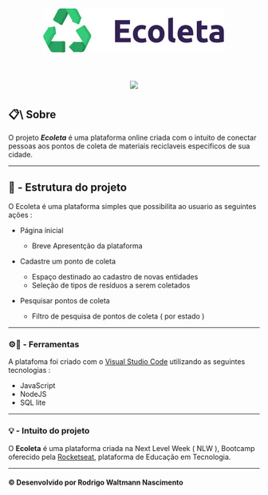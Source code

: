 <h1 align="center">
    <img src="public/extras-aula-1/icones/logo.svg">
</h1>

<h1 align="center">
    <img src="https://camo.githubusercontent.com/087a09f1bdbcd1cdd29cc43cec817fe7818aeb17/68747470733a2f2f692e6962622e636f2f6653346b37344c2f43617074757261722e706e67">
</h1>

 ## 📋\  Sobre 

O projeto <i>**Ecoleta**</i> é uma plataforma online criada com o intuito de conectar pessoas aos pontos de coleta de materiais reciclaveis especificos de sua cidade.

---
## 🚀 - Estrutura  do projeto
O Ecoleta é uma plataforma simples que possibilita ao usuario as seguintes ações :
- Página ínicial 
    - Breve Apresentção da plataforma 

- Cadastre um ponto de coleta
    - Espaço destinado ao cadastro de novas entidades
    - Seleção de tipos de resíduos a serem coletados 

- Pesquisar pontos de coleta
    - Filtro de pesquisa de pontos de coleta ( por estado )


---

### ⚙🔧 - Ferramentas

A platafoma foi criado com o [Visual Studio Code](https://code.visualstudio.com) utilizando as seguintes tecnologias :

- JavaScript
- NodeJS
- SQL lite

---

### 💡 - Intuito do projeto

O **Ecoleta** é uma plataforma criada na Next Level Week ( NLW ), Bootcamp oferecido pela [Rocketseat](https://rocketseat.com.br), plataforma de Educação em Tecnologia.

---
#### © Desenvolvido por Rodrigo Waltmann Nascimento 
